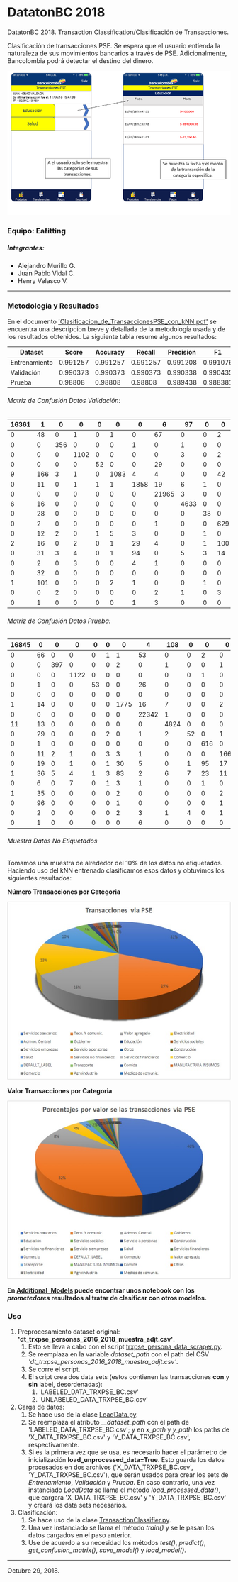 # DatatonBC 2018
DatatonBC 2018. Transaction Classification/Clasificación de Transacciones.

Clasificación de transacciones PSE.
Se espera que el usuario entienda la naturaleza de sus
movimientos bancarios a través de PSE. Adicionalmente, Bancolombia
podrá detectar el destino del dinero.

![Prototipo App Personas](https://raw.githubusercontent.com/AlejandroMllo/DatatonBC_2018/master/Supporting_Files/App.png)

### Equipo: Eafitting
##### Integrantes:
- Alejandro Murillo G.
- Juan Pablo Vidal C.
- Henry Velasco V.

-----------------------------

### Metodología y Resultados

En el documento ['Clasificacion_de_TransaccionesPSE_con_kNN.pdf'](https://github.com/AlejandroMllo/DatatonBC_2018/blob/master/Clasificacion_de_TransaccionesPSE_con_kNN.pdf) se encuentra
una descripcion breve y detallada de la metodología usada y de los resultados obtenidos. La siguiente
tabla resume algunos resultados:



| Dataset       | Score    | Accuracy | Recall   | Precision | F1       | R^2      | Size
|---------------|----------|----------|----------|-----------|----------|----------| --------
| Entrenamiento | 0.991257 | 0.991257 | 0.991257 | 0.991208  | 0.991076 | 0.984354 | 1'350.000
| Validación    | 0.990373 | 0.990373 | 0.990373 | 0.990338  | 0.990435 | 0.978653 | 75.000
| Prueba        | 0.98808  | 0.98808  | 0.98808  | 0.989438  | 0.988381 | 0.974052 | 75.000

###### Matriz de Confusión Datos Validación:

| 16361 | 1   | 0   | 0    | 0  | 0    | 0    | 6     | 97   | 0  | 0   | 0    | 0    | 1     | 0   | 0    | 0     | 0 | 0     |
|-------|-----|-----|------|----|------|------|-------|------|----|-----|------|------|-------|-----|------|-------|---|-------|
| 0     | 48  | 0   | 1    | 0  | 1    | 0    | 67    | 0    | 0  | 2   | 0    | 3    | 126   | 1   | 1    | 0     | 0 | 0     |
| 0     | 0   | 356 | 0    | 0  | 0    | 1    | 0     | 1    | 0  | 0   | 0    | 2    | 20    | 0   | 0    | 0     | 0 | 0     |
| 0     | 0   | 0   | 1102 | 0  | 0    | 0    | 0     | 3    | 0  | 2   | 1    | 0    | 53    | 1   | 0    | 0     | 2 | 0     |
| 0     | 0   | 0   | 0    | 52 | 0    | 0    | 29    | 0    | 0  | 0   | 0    | 0    | 6     | 0   | 0    | 0     | 0 | 0     |
| 9     | 166 | 3   | 1    | 0  | 1083 | 4    | 4     | 0    | 0  | 42  | 1    | 6    | 190   | 1   | 3    | 0     | 0 | 0     |
| 0     | 11  | 0   | 1    | 1  | 1    | 1858 | 19    | 6    | 1  | 0   | 0    | 18   | 62    | 0   | 1    | 0     | 0 | 0     |
| 0     | 0   | 0   | 0    | 0  | 0    | 0    | 21965 | 3    | 0  | 0   | 0    | 0    | 0     | 0   | 0    | 0     | 0 | 0     |
| 6     | 16  | 0   | 0    | 0  | 0    | 0    | 0     | 4633 | 0  | 0   | 0    | 0    | 0     | 0   | 1    | 0     | 0 | 0     |
| 0     | 28  | 0   | 0    | 0  | 0    | 0    | 0     | 0    | 38 | 0   | 0    | 0    | 9     | 0   | 0    | 0     | 0 | 0     |
| 0     | 2   | 0   | 0    | 0  | 0    | 0    | 1     | 0    | 0  | 629 | 0    | 3    | 8     | 0   | 0    | 0     | 0 | 0     |
| 0     | 12  | 2   | 0    | 1  | 5    | 3    | 0     | 0    | 1  | 0   | 1679 | 1    | 43    | 0   | 0    | 0     | 0 | 0     |
| 2     | 16  | 0   | 2    | 0  | 1    | 29   | 4     | 0    | 1  | 100 | 25   | 1083 | 98    | 1   | 1    | 0     | 4 | 0     |
| 0     | 31  | 3   | 4    | 0  | 1    | 94   | 0     | 5    | 3  | 14  | 4    | 27   | 51721 | 19  | 3    | 4     | 5 | 0     |
| 0     | 2   | 0   | 3    | 0  | 0    | 4    | 1     | 0    | 0  | 0   | 0    | 1    | 54    | 510 | 0    | 0     | 0 | 0     |
| 0     | 32  | 0   | 0    | 0  | 0    | 0    | 0     | 0    | 0  | 0   | 0    | 2    | 14    | 0   | 1926 | 1     | 0 | 0     |
| 1     | 101 | 0   | 0    | 0  | 2    | 1    | 0     | 0    | 1  | 0   | 0    | 3    | 6     | 0   | 0    | 31718 | 0 | 0     |
| 0     | 0   | 2   | 0    | 0  | 0    | 0    | 2     | 1    | 0  | 3   | 0    | 5    | 50    | 30  | 0    | 0     | 1 | 166   |
| 0     | 1   | 0   | 0    | 0  | 0    | 1    | 3     | 0    | 0  | 0   | 0    | 0    | 0     | 0   | 0    | 0     | 0 | 27340 |

###### Matriz de Confusión Datos Prueba:

| 16845 | 0  | 0   | 0    | 0  | 0 | 0    | 4     | 108  | 0  | 0   | 0    | 0    | 1     | 0   | 0    | 0     | 0   | 0     |
|-------|----|-----|------|----|---|------|-------|------|----|-----|------|------|-------|-----|------|-------|-----|-------|
| 0     | 66 | 0   | 0    | 0  | 1 | 1    | 53    | 0    | 0  | 2   | 0    | 2    | 106   | 0   | 0    | 0     | 0   | 0     |
| 0     | 0  | 397 | 0    | 0  | 0 | 2    | 0     | 1    | 0  | 0   | 1    | 1    | 33    | 1   | 1    | 0     | 1   | 0     |
| 0     | 0  | 0   | 1122 | 0  | 0 | 0    | 0     | 0    | 0  | 1   | 0    | 1    | 66    | 3   | 0    | 0     | 0   | 0     |
| 0     | 1  | 0   | 0    | 53 | 0 | 0    | 26    | 0    | 0  | 0   | 0    | 0    | 7     | 0   | 0    | 0     | 0   | 0     |
| 0     | 0  | 0   | 0    | 0  | 0 | 0    | 0     | 0    | 0  | 0   | 0    | 0    | 0     | 0   | 0    | 0     | 0   | 0     |
| 1     | 14 | 0   | 0    | 0  | 0 | 1775 | 16    | 7    | 0  | 0   | 2    | 26   | 71    | 0   | 1    | 0     | 3   | 0     |
| 0     | 0  | 0   | 0    | 0  | 0 | 0    | 22342 | 1    | 0  | 0   | 0    | 0    | 0     | 0   | 0    | 0     | 0   | 0     |
| 11    | 13 | 0   | 0    | 0  | 0 | 0    | 0     | 4824 | 0  | 0   | 0    | 0    | 0     | 0   | 5    | 0     | 0   | 0     |
| 0     | 29 | 0   | 0    | 0  | 2 | 0    | 1     | 2    | 52 | 0   | 1    | 0    | 18    | 0   | 4    | 0     | 0   | 0     |
| 0     | 1  | 0   | 0    | 0  | 0 | 0    | 0     | 0    | 0  | 616 | 0    | 2    | 8     | 0   | 0    | 0     | 0   | 0     |
| 0     | 11 | 2   | 1    | 0  | 3 | 3    | 1     | 0    | 0  | 0   | 1664 | 1    | 50    | 0   | 1    | 0     | 0   | 0     |
| 0     | 19 | 0   | 1    | 0  | 1 | 30   | 5     | 0    | 1  | 95  | 17   | 1128 | 101   | 1   | 2    | 0     | 4   | 0     |
| 1     | 36 | 5   | 4    | 1  | 3 | 83   | 2     | 6    | 7  | 23  | 11   | 14   | 51802 | 26  | 2    | 3     | 4   | 0     |
| 0     | 6  | 0   | 7    | 0  | 1 | 3    | 1     | 0    | 0  | 1   | 0    | 2    | 53    | 475 | 0    | 1     | 0   | 0     |
| 1     | 35 | 0   | 0    | 0  | 0 | 2    | 0     | 0    | 0  | 0   | 2    | 3    | 8     | 0   | 1989 | 0     | 0   | 0     |
| 0     | 96 | 0   | 0    | 0  | 0 | 1    | 0     | 0    | 0  | 0   | 1    | 0    | 10    | 2   | 0    | 31949 | 0   | 0     |
| 0     | 2  | 0   | 0    | 0  | 0 | 2    | 3     | 1    | 4  | 0   | 1    | 48   | 43    | 0   | 0    | 0     | 161 | 0     |
| 0     | 1  | 0   | 0    | 0  | 0 | 0    | 6     | 0    | 0  | 0   | 0    | 0    | 0     | 0   | 0    | 0     | 0   | 27371 |

###### Muestra Datos No Etiquetados
Tomamos una muestra de alrededor del 10% de los datos no etiquetados. Haciendo uso del kNN entrenado clasificamos esos datos y obtuvimos los siguientes resultados:

**Número Transacciones por Categoria**

![numero_transacciones](https://github.com/AlejandroMllo/DatatonBC_2018/blob/master/Supporting_Files/kNN_TransaccionPSE.jpeg?raw=true)


**Valor Transacciones por Categoria**

![valor_transacciones](https://github.com/AlejandroMllo/DatatonBC_2018/blob/master/Supporting_Files/kNN_ValorTransaccionesPSE.jpeg?raw=true)


**En [Additional_Models](https://github.com/AlejandroMllo/DatatonBC_2018/tree/master/Additional_Models) puede encontrar unos notebook con los _prometedores_ resultados al tratar de clasificar con otros modelos.**  

### Uso
1. Preprocesamiento dataset original: __'dt_trxpse_personas_2016_2018_muestra_adjt.csv'__.
    1. Esto se lleva a cabo con el script [trxpse_persona_data_scraper.py](https://github.com/AlejandroMllo/DatatonBC_2018/blob/master/Transaction_Classifier/trxpse_persona_data_scraper.py).
    1. Se reemplaza en la variable *dataset_path* con el path del CSV *'dt_trxpse_personas_2016_2018_muestra_adjt.csv'*.
    1. Se corre el script.
    1. El script crea dos data sets (estos contienen las transacciones **con** y **sin** label, desordenadas):
        1. 'LABELED_DATA_TRXPSE_BC.csv'
        1. 'UNLABELED_DATA_TRXPSE_BC.csv'
2. Carga de datos:
    1. Se hace uso de la clase [LoadData.py](https://github.com/AlejandroMllo/DatatonBC_2018/blob/master/Transaction_Classifier/LoadData.py).
    1. Se reemplaza el atributo *__dataset_path* con el path de 'LABELED_DATA_TRXPSE_BC.csv'; y
       en *x_path* y *y_path* los paths de 'X_DATA_TRXPSE_BC.csv' y 'Y_DATA_TRXPSE_BC.csv', respectivamente.
    1. Si es la primera vez que se usa, es necesario hacer el parámetro de inicialización __load_unprocessed_data=True__.
       Esto guarda los datos procesados en dos archivos ('X_DATA_TRXPSE_BC.csv', 'Y_DATA_TRXPSE_BC.csv'),
       que serán usados para crear los sets de *Entrenamiento*, *Validación* y *Prueba*.
       En caso contrario, una vez instanciado *LoadData* se llama el método *load_processed_data()*, que cargará
       'X_DATA_TRXPSE_BC.csv' y 'Y_DATA_TRXPSE_BC.csv' y creará los data sets necesarios.
3. Clasificación:
    1. Se hace uso de la clase [TransactionClassifier.py](https://github.com/AlejandroMllo/DatatonBC_2018/blob/master/Transaction_Classifier/TransactionClassifier.py).
    1. Una vez instanciado se llama el método *train()* y se le pasan los datos
       cargados en el paso anterior.
    1. Use de acuerdo a su necesidad los métodos *test()*, *predict()*, *get_confusion_matrix()*,
       *save_model()* y *load_model()*.
       
----------------------------------

Octubre 29, 2018.

